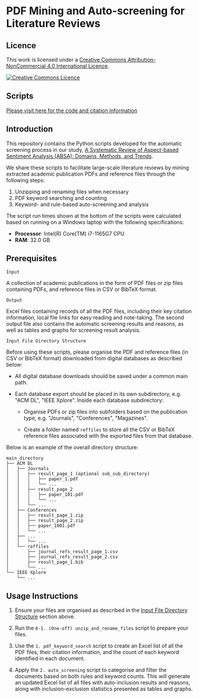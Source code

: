 # PDF Mining and Auto-screening for Literature Reviews

## Licence

This work is licensed under a [Creative Commons Attribution-NonCommercial 4.0 International Licence](http://creativecommons.org/licenses/by-nc/4.0/).

[![Creative Commons Licence](https://licensebuttons.net/l/by-nc/4.0/88x31.png)](http://creativecommons.org/licenses/by-nc/4.0/)

## Scripts

[Please visit here for the code and citation information](https://doi.org/10.5281/zenodo.12872948)

## Introduction

This repository contains the Python scripts developed for the automatic screening process in our study, [A Systematic Review of Aspect-based Sentiment Analysis (ABSA): Domains, Methods, and Trends](https://arxiv.org/abs/2311.10777).


We share these scripts to facilitate large-scale literature reviews by mining extracted academic publication PDFs and reference files through the following steps:

1. Unzipping and renaming files when necessary
2. PDF keyword searching and counting
3. Keyword- and rule-based auto-screening and analysis

The script run times shown at the bottom of the scripts were calculated based on running on a Windows laptop with the following specifications:

- **Processor**: Intel(R) Core(TM) i7-1165G7 CPU
- **RAM**: 32.0 GB



## Prerequisites

`Input`

A collection of academic publications in the form of PDF files or zip files containing PDFs, and reference files in CSV or BibTeX format.

`Output`

Excel files containing records of all the PDF files, including their key citation information, local file links for easy reading and note-taking. The second output file also contains the automatic screening results and reasons, as well as tables and graphs for screening result analysis.


`Input File Directory Structure`

Before using these scripts, please organise the PDF and reference files (in CSV or BibTeX format) downloaded from digital databases as described below:

* All digital database downloads should be saved under a common main path. 

* Each database export should be placed in its own subdirectory, e.g. "ACM DL", "IEEE Xplore". Inside each database subdirectory:

    * Organise PDFs or zip files into subfolders based on the publication type, e.g. "Journals", "Conferences", "Magazines". 

    * Create a folder named `reffiles` to store all the CSV or BibTeX reference files associated with the exported files from that database.

Below is an example of the overall directory structure:
```
main_directory
├── ACM DL
│   ├── Journals
│   │   ├── result_page_1 (optional sub_sub_directory)
│   │   │   ├── paper_1.pdf
│   │   │   └── ...
│   │   ├── result_page_2
│   │   │   ├── paper_101.pdf
│   │   │   └── ...
│   │   └── ...
│   ├── Conferences
│   │   ├── result_page_1.zip
│   │   ├── result_page_2.zip
│   │   ├── paper_1001.pdf
│   │   └── ...
│   ├── ...
│   │   └── ...
│   └── reffiles
│       ├── journal_refs_result_page_1.csv
│       ├── journal_refs_result_page_2.csv
│       ├── result_page_1.bib
│       └── ...
└── IEEE Xplore
    └── ...
```


## Usage Instructions

1. Ensure your files are organised as described in the [Input File Directory Structure](#input-file-directory-structure) section above.

2. Run the `0-1. (One-off) unzip_and_rename_files` script to prepare your files.

3. Use the `1. pdf_keyword_search` script to create an Excel list of all the PDF files, their citation information, and the count of each keyword identified in each document.

4. Apply the `2. auto_screening` script to categorise and filter the documents based on both rules and keyword counts. This will generate an updated Excel list of all files with auto-inclusion results and reasons, along with inclusion-exclusion statistics presented as tables and graphs.


